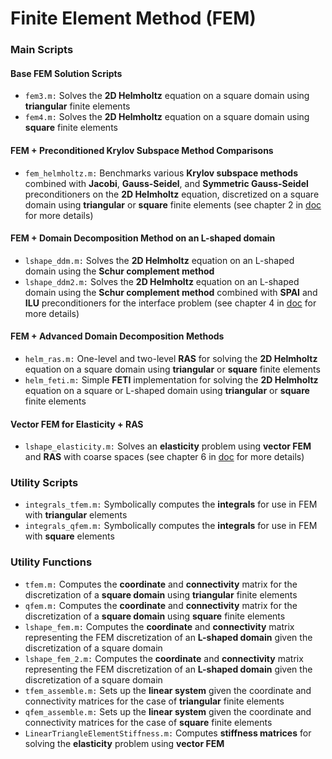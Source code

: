 # Finite Element Method (FEM)
### Main Scripts
#### Base FEM Solution Scripts
* `fem3.m:` Solves the **2D Helmholtz** equation on a square domain using **triangular** finite elements
* `fem4.m:` Solves the **2D Helmholtz** equation on a square domain using **square** finite elements
#### FEM + Preconditioned Krylov Subspace Method Comparisons
* `fem_helmholtz.m:` Benchmarks various **Krylov subspace methods** combined with **Jacobi**, **Gauss-Seidel**, and **Symmetric Gauss-Seidel** preconditioners on the **2D Helmholtz** equation, discretized on a square domain using **triangular** or **square** finite elements (see chapter 2 in [doc](https://github.com/ntselepidis/SciComput-MATLAB/blob/master/A%20Study%20of%20Advanced%20Computational%20Methods.pdf) for more details)
#### FEM + Domain Decomposition Method on an L-shaped domain
* `lshape_ddm.m:` Solves the **2D Helmholtz** equation on an L-shaped domain using the **Schur complement method**
* `lshape_ddm2.m:` Solves the **2D Helmholtz** equation on an L-shaped domain using the **Schur complement method** combined with **SPAI** and **ILU** preconditioners for the interface problem (see chapter 4 in [doc](https://github.com/ntselepidis/SciComput-MATLAB/blob/master/A%20Study%20of%20Advanced%20Computational%20Methods.pdf) for more details)
#### FEM + Advanced Domain Decomposition Methods
* `helm_ras.m:` One-level and two-level **RAS** for solving the **2D Helmholtz** equation on a square domain using **triangular** or **square** finite elements
* `helm_feti.m:` Simple **FETI** implementation for solving the **2D Helmholtz** equation on a square or L-shaped domain using **triangular** or **square** finite elements
#### Vector FEM for Elasticity + RAS
* `lshape_elasticity.m:` Solves an **elasticity** problem using **vector FEM** and **RAS** with coarse spaces (see chapter 6 in [doc](https://github.com/ntselepidis/SciComput-MATLAB/blob/master/A%20Study%20of%20Advanced%20Computational%20Methods.pdf) for more details)
### Utility Scripts
* `integrals_tfem.m:` Symbolically computes the **integrals** for use in FEM with **triangular** elements
* `integrals_qfem.m:` Symbolically computes the **integrals** for use in FEM with **square** elements
### Utility Functions
* `tfem.m:` Computes the **coordinate** and **connectivity** matrix for the discretization of a **square domain** using **triangular** finite elements
* `qfem.m:` Computes the **coordinate** and **connectivity** matrix for the discretization of a **square domain** using **square** finite elements
* `lshape_fem.m:` Computes the **coordinate** and **connectivity** matrix representing the FEM discretization of an **L-shaped domain** given the discretization of a square domain
* `lshape_fem_2.m:` Computes the **coordinate** and **connectivity** matrix representing the FEM discretization of an **L-shaped domain** given the discretization of a square domain
* `tfem_assemble.m:` Sets up the **linear system** given the coordinate and connectivity matrices for the case of **triangular** finite elements
* `qfem_assemble.m:` Sets up the **linear system** given the coordinate and connectivity matrices for the case of **square** finite elements
* `LinearTriangleElementStiffness.m:` Computes **stiffness matrices** for solving the **elasticity** problem using **vector FEM**
